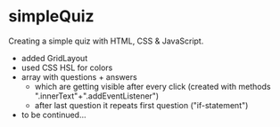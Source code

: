 # simpleQuiz

Creating a simple quiz with HTML, CSS & JavaScript.

- added GridLayout
- used CSS HSL for colors
- array with questions + answers 
    - which are getting visible after every click (created with methods ".innerText"+".addEventListener")
    - after last question it repeats first question ("if-statement")
- to be continued...
